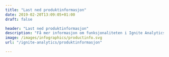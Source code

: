 ```yaml
---
title: "Last ned produktinformasjon"
date: 2019-02-20T13:09:05+01:00
draft: false

header: "Last ned produktinformasjon"
description: "Få mer informasjon om funksjonaliteten i Ignite Analytics og hvordan plattformen kan hjelpe deg og din virksomhet"
image: /images/infographics/productinfo.svg
url: "/ignite-analytics/produktinformasjon"

---
```


<script charset="utf-8" type="text/javascript" src="//js.hsforms.net/forms/shell.js"></script>

<script>

  hbspt.forms.create({

                portalId: "4304957",

                formId: "0ee0a699-9732-4ee4-b988-0f224246018b"

});

</script>